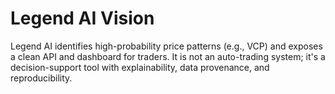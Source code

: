 # Legend AI Vision

Legend AI identifies high-probability price patterns (e.g., VCP) and exposes a clean API and dashboard for traders. It is not an auto-trading system; it's a decision-support tool with explainability, data provenance, and reproducibility.


